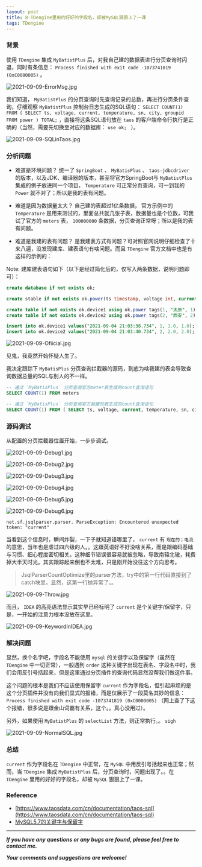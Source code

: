 ```yaml
---
layout: post
title: 8-TDengine里用的好好的字段名，却被MySQL狠狠上了一课
tags: TDengine
---
```


### 背景

使用 `TDengine` 集成 `MyBatistPlus` 后，对我自己建的数据表进行分页查询时闪退，同时有条信息： `Process finished with exit code -1073741819 (0xC0000005)` 。

![2021-09-09-ErrorMsg.jpg](https://github.com/heartsuit/heartsuit.github.io/raw/master/pictures/2021-09-09-ErrorMsg.jpg)

我们知道， `MyBatistPlus` 的分页查询时先查询记录的总数，再进行分页条件查询，仔细观察 `MyBatistPlus` 控制台日志生成的SQL语句： `SELECT COUNT(1) FROM ( SELECT ts, voltage, current, temperature, sn, city, groupid FROM power ) TOTAL;` ，直接将这条SQL语句放在 `taos` 的客户端命令行执行是正确的（当然，需要先切换至对应的数据库： `use ok; ` ）。

![2021-09-09-SQLinTaos.jpg](https://github.com/heartsuit/heartsuit.github.io/raw/master/pictures/2021-09-09-SQLinTaos.jpg)

### 分析问题

* 难道是环境问题？
统一了 `SpringBoot` 、 `MyBatisPlus` 、 `taos-jdbcdriver` 的版本，以及JDK、编译器的版本，甚至将官方SpringBoot与 `MyBatistPlus` 集成的例子放进同一个项目， `Temperature` 可正常分页查询，可一到我的 `Power` 就不对了；所以是我的表有问题。

* 难道是因为数据量太大？ 
自己建的表超过1亿条数据， 官方示例中的 `Temperature` 是用来测试的，里面总共就几张子表，数据量也是个位数，可我试了官方的 `meters` 表， `100000000` 条数据，分页查询正常呀；所以是我的表有问题。

* 难道是我建的表有问题？
是我建表方式有问题？可对照官网说明仔细检查了十来八遍，没发现建库、建表语句有啥问题。而且 `TDengine` 官方文档中也是有这样的示例的：

Note: 建库建表语句如下（以下是经过简化后的，仅写入两条数据，说明问题即可）：

```sql
create database if not exists ok;

create stable if not exists ok.power(ts timestamp, voltage int, current float, temperature float) tags(sn int, city nchar(64), groupid int);

create table if not exists ok.device1 using ok.power tags(1, "太原", 1);
create table if not exists ok.device2 using ok.power tags(2, "西安", 2);

insert into ok.device1 values("2021-09-04 21:03:38.734", 1, 1.0, 1.0);
insert into ok.device2 values("2021-09-04 21:03:40.734", 2, 2.0, 2.0);
```

![2021-09-09-Ofiicial.jpg](https://github.com/heartsuit/heartsuit.github.io/raw/master/pictures/2021-09-09-Ofiicial.jpg)

见鬼，我竟然开始怀疑人生了。

我决定跟踪下 `MyBatisPlus` 分页查询拦截器的源码，到底为啥我建的表会导致查询数据总量的SQL与别人的不一样。

```sql
-- 通过 `MyBatisPlus` 分页查询官方meter表生成的count查询语句
SELECT COUNT(1) FROM meters

-- 通过 `MyBatisPlus` 分页查询官方我建的表生成的count查询语句
SELECT COUNT(1) FROM ( SELECT ts, voltage, current, temperature, sn, city, groupid FROM power ) TOTAL
```

### 源码调试

从配置的分页拦截器位置开始，一步步调试。

![2021-09-09-Debug1.jpg](https://github.com/heartsuit/heartsuit.github.io/raw/master/pictures/2021-09-09-Debug1.jpg)

![2021-09-09-Debug2.jpg](https://github.com/heartsuit/heartsuit.github.io/raw/master/pictures/2021-09-09-Debug2.jpg)

![2021-09-09-Debug3.jpg](https://github.com/heartsuit/heartsuit.github.io/raw/master/pictures/2021-09-09-Debug3.jpg)

![2021-09-09-Debug4.jpg](https://github.com/heartsuit/heartsuit.github.io/raw/master/pictures/2021-09-09-Debug4.jpg)

![2021-09-09-Debug5.jpg](https://github.com/heartsuit/heartsuit.github.io/raw/master/pictures/2021-09-09-Debug5.jpg)

![2021-09-09-Debug6.jpg](https://github.com/heartsuit/heartsuit.github.io/raw/master/pictures/2021-09-09-Debug6.jpg)

 `net.sf.jsqlparser.parser. ParseException: Encountered unexpected token: "current"`

当看到这个信息时，瞬间炸裂，一下子就知道错哪里了， `current` 有 `现在的；电流` 的意思，当年也是虐过四六级的人。。这跟英语好不好没啥关系，而是跟编码基础与习惯、细心程度密切相关。这种细节错误很容易就被忽略，导致南辕北辙，耗费掉大半天时光。其实跟踪起来倒也不太难，只是刚开始没往这个方向思考。

> JsqlParserCountOptimize里的parser方法，try中的第一行代码直接到了catch块里，显然，这第一行抛异常了。。

![2021-09-09-Throw.jpg](https://github.com/heartsuit/heartsuit.github.io/raw/master/pictures/2021-09-09-Throw.jpg)

而且， `IDEA` 的高亮语法显示其实早已经标明了 `current` 是个关键字/保留字，只是，一开始的注意力根本没放在这里。

![2021-09-09-KeywordInIDEA.jpg](https://github.com/heartsuit/heartsuit.github.io/raw/master/pictures/2021-09-09-KeywordInIDEA.jpg)

### 解决问题

显然，换个名字吧，字段名不能使用 `mysql` 的关键字以及保留字（虽然在 `TDengine` 中一切正常），一般遇到 `order` 这种关键字出现在表名、字段名中时，我们会用反引号括起来，但是这里通过分页插件的查询代码显然没帮我们做这件事。

这个问题的根本是我们不应该使用保留字 `current` 作为字段名，但引起麻烦的是这个分页插件并没有向我们显式的报错，而是仅展示了一段莫名其妙的信息： `Process finished with exit code -1073741819 (0xC0000005)` （网上查了下这个报错，很多说是跟金山词霸有关系，这个。。真心没用过）。

另外，如果使用 `MyBatistPlus` 的 `selectList` 方法，则正常执行。。 `sigh`

![2021-09-09-NormalSQL.jpg](https://github.com/heartsuit/heartsuit.github.io/raw/master/pictures/2021-09-09-NormalSQL.jpg)

### 总结

`current` 作为字段名在 `TDengine` 中正常，在 `MySQL` 中用反引号括起来也正常；然而，当 `TDengine` 集成 `MyBatistPlus` 后，分页查询时，问题出现了。。在 `TDengine` 里用的好好的字段名，却被 `MySQL` 狠狠上了一课。

### Reference

* [https://www.taosdata.com/cn/documentation/taos-sql](https://www.taosdata.com/cn/documentation/taos-sql)
* [MySQL5.7的关键字与保留字](https://dev.mysql.com/doc/refman/5.7/en/keywords.html)

---

***If you have any questions or any bugs are found, please feel free to contact me.***

***Your comments and suggestions are welcome!***
